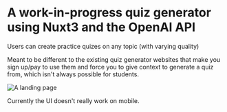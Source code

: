 # A work-in-progress quiz generator using Nuxt3 and the OpenAI API

Users can create practice quizes on any topic (with varying quality)

Meant to be different to the existing quiz generator websites that make you sign up/pay to use them 
and force you to give context to generate a quiz from, which isn't always possible for students.

![A landing page](https://cdn.discordapp.com/attachments/1081089348046438400/1110243334712213546/image.png "The landing page")

Currently the UI doesn't really work on mobile.